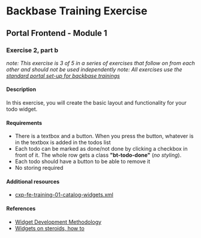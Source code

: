 # Backbase Training Exercise

## Portal Frontend - Module 1

### Exercise 2, part b

_note: This exercise is 3 of 5 in a series of exercises that follow on from each other and should not be used independently_
_note: All exercises use the [standard portal set-up for backbase trainings](https://my.backbase.com/resources/how-to-guides/getting-your-first-launchpad-based-portal-set-up/)_

#### Description

In this exercise, you will create the basic layout and functionality for your todo widget.

#### Requirements

 - There is a textbox and a button. When you press the button, whatever is in the textbox is added in the todos list
 - Each todo can be marked as done/not done by clicking a checkbox in front of it. The whole row gets a class **"bt-todo-done"** (_no styling_).
 - Each todo should have a button to be able to remove it
 - No storing required

#### Additional resources

 - [cxp-fe-training-01-catalog-widgets.xml](../../../../../config-info/import/cxp-fe-training-01-catalog-widgets.xml#L53)

#### References

 - [Widget Development Methodology](https://github.com/Backbase/methodology-widget-development)
 - [Widgets on steroids, how to](https://my.backbase.com/resources/how-to-guides/widgets-on-steroids-launchpad)
